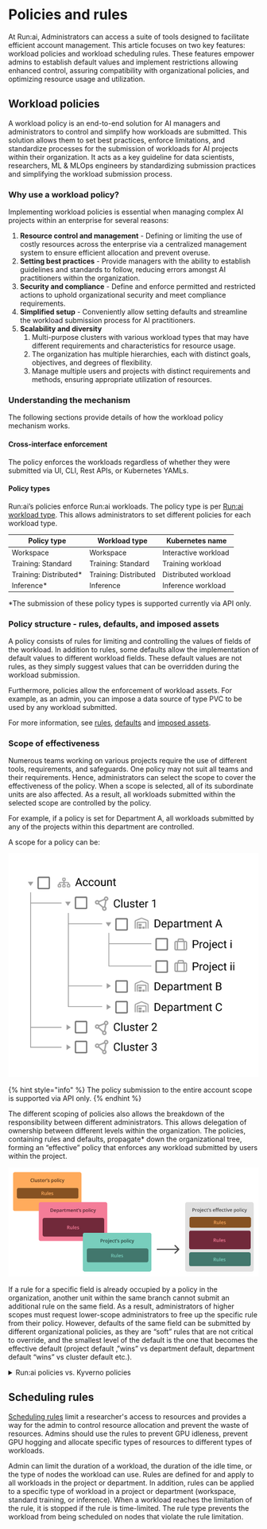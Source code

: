 # Policies and rules

At Run:ai, Administrators can access a suite of tools designed to facilitate efficient account management. This article focuses on two key features: workload policies and workload scheduling rules. These features empower admins to establish default values and implement restrictions allowing enhanced control, assuring compatibility with organizational policies, and optimizing resource usage and utilization.

## Workload policies

A workload policy is an end-to-end solution for AI managers and administrators to control and simplify how workloads are submitted. This solution allows them to set best practices, enforce limitations, and standardize processes for the submission of workloads for AI projects within their organization. It acts as a key guideline for data scientists, researchers, ML & MLOps engineers by standardizing submission practices and simplifying the workload submission process.

### Why use a workload policy?

Implementing workload policies is essential when managing complex AI projects within an enterprise for several reasons:

1. **Resource control and management** - Defining or limiting the use of costly resources across the enterprise via a centralized management system to ensure efficient allocation and prevent overuse.
2. **Setting best practices** - Provide managers with the ability to establish guidelines and standards to follow, reducing errors amongst AI practitioners within the organization.
3. **Security and compliance** - Define and enforce permitted and restricted actions to uphold organizational security and meet compliance requirements.
4. **Simplified setup** - Conveniently allow setting defaults and streamline the workload submission process for AI practitioners.
5. **Scalability and diversity**&#x20;
   1. Multi-purpose clusters with various workload types that may have different requirements and characteristics for resource usage.&#x20;
   2. The organization has multiple hierarchies, each with distinct goals, objectives, and degrees of flexibility.&#x20;
   3. &#x20;Manage multiple users and projects with distinct requirements and methods, ensuring appropriate utilization of resources.

### Understanding the mechanism

The following sections provide details of how the workload policy mechanism works.

#### Cross-interface enforcement

The policy enforces the workloads regardless of whether they were submitted via UI, CLI, Rest APIs, or Kubernetes YAMLs.

#### Policy types

Run:ai’s policies enforce Run:ai workloads. The policy type is per [Run:ai workload type](../workloads-in-runai/workload-types.md). This allows administrators to set different policies for each workload type.

| Policy type             | Workload type         | Kubernetes name      |
| ----------------------- | --------------------- | -------------------- |
| Workspace               | Workspace             | Interactive workload |
| Training: Standard      | Training: Standard    | Training workload    |
| Training: Distributed\* | Training: Distributed | Distributed workload |
| Inference\*             | Inference             | Inference workload   |

\*The submission of these policy types is supported currently via API only.

### Policy structure - rules, defaults, and imposed assets

A policy consists of rules for limiting and controlling the values of fields of the workload. In addition to rules, some defaults allow the implementation of default values to different workload fields. These default values are not rules, as they simply suggest values that can be overridden during the workload submission.

Furthermore, policies allow the enforcement of workload assets. For example, as an admin, you can impose a data source of type PVC to be used by any workload submitted.

For more information, see [rules](policy-yaml-reference.md#rules), [defaults](policy-yaml-reference.md#defaults) and [imposed assets](policies-and-rules.md).

### Scope of effectiveness

Numerous teams working on various projects require the use of different tools, requirements, and safeguards. One policy may not suit all teams and their requirements. Hence, administrators can select the scope to cover the effectiveness of the policy. When a scope is selected, all of its subordinate units are also affected. As a result, all workloads submitted within the selected scope are controlled by the policy.

For example, if a policy is set for Department A, all workloads submitted by any of the projects within this department are controlled.

A scope for a policy can be:

![](img/scopes.png)

{% hint style="info" %}
The policy submission to the entire account scope is supported via API only.
{% endhint %}

The different scoping of policies also allows the breakdown of the responsibility between different administrators. This allows delegation of ownership between different levels within the organization. The policies, containing rules and defaults, propagate\* down the organizational tree, forming an “effective” policy that enforces any workload submitted by users within the project.

![](img/effective-policy.png)

If a rule for a specific field is already occupied by a policy in the organization, another unit within the same branch cannot submit an additional rule on the same field. As a result, administrators of higher scopes must request lower-scope administrators to free up the specific rule from their policy. However, defaults of the same field can be submitted by different organizational policies, as they are “soft” rules that are not critical to override, and the smallest level of the default is the one that becomes the effective default (project default ‚”wins” vs department default, department default “wins” vs cluster default etc.).

<details>

<summary>Run:ai policies vs. Kyverno policies</summary>

Kyverno runs as a dynamic admission controller in a Kubernetes cluster. Kyverno receives validating and mutating admission webhook HTTP callbacks from the Kubernetes API server and applies matching policies to return results that enforce admission policies or reject requests. Kyverno policies can match resources using the resource kind, name, label selectors, and much more. For more information, see [How Kyverno Works](https://kyverno.io/docs/introduction/#how-kyverno-works).

</details>

## Scheduling rules

[Scheduling rules](scheduling-rules.md) limit a researcher's access to resources and provides a way for the admin to control resource allocation and prevent the waste of resources. Admins should use the rules to prevent GPU idleness, prevent GPU hogging and allocate specific types of resources to different types of workloads.

Admin can limit the duration of a workload, the duration of the idle time, or the type of nodes the workload can use. Rules are defined for and apply to all workloads in the project or department. In addition, rules can be applied to a specific type of workload in a project or department (workspace, standard training, or inference). When a workload reaches the limitation of the rule, it is stopped if the rule is time-limited. The rule type prevents the workload from being scheduled on nodes that violate the rule limitation.
